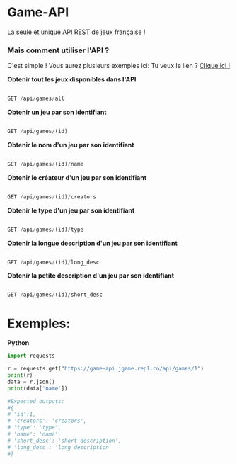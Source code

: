 # Game-API
La seule et unique API REST de jeux française !

### Mais comment utiliser l'API ?

C'est simple ! Vous aurez plusieurs exemples ici:
Tu veux le lien ? [Clique ici !](https://game-api.jgame.repl.co)

**Obtenir tout les jeux disponibles dans l'API**

```js

GET /api/games/all

```

**Obtenir un jeu par son identifiant**

```js

GET /api/games/(id)

```

**Obtenir le nom d'un jeu par son identifiant**

```js

GET /api/games/(id)/name

```

**Obtenir le créateur d'un jeu par son identifiant**

```js

GET /api/games/(id)/creators

```

**Obtenir le type d'un jeu par son identifiant**

```js

GET /api/games/(id)/type

```

**Obtenir la longue description d'un jeu par son identifiant**

```js

GET /api/games/(id)/long_desc

```

**Obtenir la petite description d'un jeu par son identifiant**

```js

GET /api/games/(id)/short_desc

```

# Exemples:
**Python**
```python
import requests

r = requests.get("https://game-api.jgame.repl.co/api/games/1")
print(r)
data = r.json()
print(data['name'])

#Expected outputs: 
#{
# 'id':1,
# 'creators': 'creators',
# 'type': 'type', 
# 'name': 'name',
# 'short_desc': 'short description',
# 'long_desc': 'long description'
#}
```
